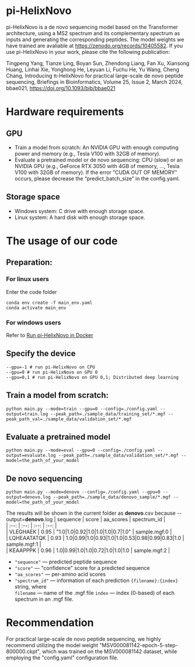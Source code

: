 # pi-HelixNovo
pi-HelixNovo is a de novo sequencing model based on the Transformer architecture, using a MS2 spectrum and its complementary spectrum as inputs and generating the corresponding peptides. The model weights we have trained are avaliable at https://zenodo.org/records/10405582. If you use pi-HelixNovo in your work, please cite the following publication: 

Tingpeng Yang, Tianze Ling, Boyan Sun, Zhendong Liang, Fan Xu, Xiansong Huang, Linhai Xie, Yonghong He, Leyuan Li, Fuchu He, Yu Wang, Cheng Chang, Introducing π-HelixNovo for practical large-scale de novo peptide sequencing, Briefings in Bioinformatics, Volume 25, Issue 2, March 2024, bbae021, https://doi.org/10.1093/bib/bbae021
# Hardware requirements
## GPU
- Train a model from scratch: An NVIDIA GPU with enough computing power and memory (e.g., Tesla V100 with 32GB of memory).
- Evaluate a pretrained model or de novo sequencing: CPU (slow) or an NVIDIA GPU (e.g., GeForce RTX 3050 with 4GB of memory, ..., Tesla V100 with 32GB of memory). If the error “CUDA OUT OF MEMORY” occurs, please decrease the “predict_batch_size” in the config.yaml.
## Storage space
- Windows system: C drive with enough storage space.
- Linux system: A hard disk with enough storage space.
# The usage of our code
## Preparation:
### For linux users
Enter the code folder

```
conda env create -f main_env.yaml
conda activate main_env 
```

### For windows users
Refer to [Run pi-HelixNovo in Docker](./run_in_docker/docker-env.md)
## Specify the device

```
--gpu=-1 # run pi-HelixNovo on CPU
--gpu=0 # run pi-HelixNovo on GPU 0
--gpu=0,1 # run pi-HelixNovo on GPU 0,1; Distributed deep learning
```

## Train a model from scratch:

```
python main.py --mode=train --gpu=0 --config=./config.yaml --output=train.log --peak_path=./sample_data/training_set/*.mgf --peak_path_val=./sample_data/validation_set/*.mgf
```

## Evaluate a pretrained model

```
python main.py --mode=eval --gpu=0 --config=./config.yaml --output=evaluate.log --peak_path=./sample_data/validation_set/*.mgf --model=the_path_of_your_model
```

## De novo sequencing

```
python main.py --mode=denovo --config=./config.yaml --gpu=0 --output=denovo.log --peak_path=./sample_data/denovo_sample/*.mgf --model=the_path_of_your_model
```
The results will be shown in the current folder as **denovo**.csv because --output=**denovo**.log
| sequence | score | aa_scores | spectrum_id |  
| :--: | :--: | :--: | :--: |  
| VLEGHAEK | 0.95 | "1.0|1.0|0.92|1.0|1.0|1.0|0.7|1.0" | sample.mgf:0 |  
| LQHEAATATQK | 0.93 | 1.0|0.99|1.0|0.93|1.0|1.0|0.53|0.98|0.99|0.83|1.0 | sample.mgf:1 |  
| KEAAPPPK | 0.96 | 1.0|0.99|1.0|1.0|0.72|1.0|1.0|1.0 | sample.mgf:2 |

- `"sequence"` — predicted peptide sequence
- `"score"` — "confidence" score for a predicted sequence
- `"aa_scores"` — per-amino acid scores
- `"spectrum_id"` — information of each prediction
    `{filename}:{index}` string, where  
    `filename` — name of the .mgf file
    `index` —  index (0-based) of each spectrum in an .mgf file.

# Recommendation
For practical large-scale de novo peptide sequencing, we highly recommend utilizing the model weight "MSV000081142-epoch-5-step-800000.ckpt", which was trained on the MSV000081142 dataset, while employing the "config.yaml" configuration file.
